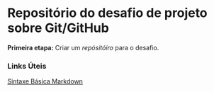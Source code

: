 # Repositório do desafio de projeto sobre Git/GitHub

**Primeira etapa:** Criar um *repósitóiro* para o desafio.

### Links Úteis

[Sintaxe Básica Markdown](https://www.markdownguide.org/basic-syntax/)

